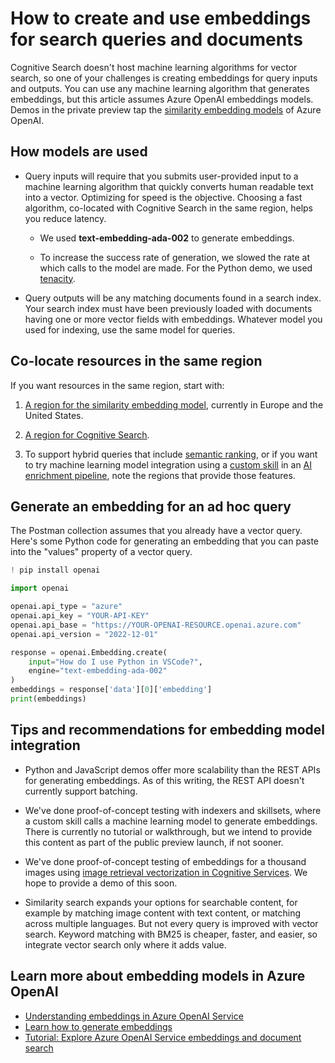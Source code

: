 # How to create and use embeddings for search queries and documents

Cognitive Search doesn't host machine learning algorithms for vector search, so one of your challenges is creating embeddings for query inputs and outputs. You can use any machine learning algorithm that generates embeddings, but this article assumes Azure OpenAI embeddings models. Demos in the private preview tap the [similarity embedding models](https://learn.microsoft.com/azure/cognitive-services/openai/concepts/models#embeddings-models) of Azure OpenAI.

## How models are used

+ Query inputs will require that you submits user-provided input to a machine learning algorithm that quickly converts human readable text into a vector. Optimizing for speed is the objective. Choosing a fast algorithm, co-located with Cognitive Search in the same region, helps you reduce latency. 

  + We used **text-embedding-ada-002** to generate embeddings.
  
  + To increase the success rate of generation, we slowed the rate at which calls to the model are made. For the Python demo, we used [tenacity](https://pypi.org/project/tenacity/).

+ Query outputs will be any matching documents found in a search index. Your search index must have been previously loaded with documents having one or more vector fields with embeddings. Whatever model you used for indexing, use the same model for queries.

## Co-locate resources in the same region

If you want resources in the same region, start with:

1. [A region for the similarity embedding model](https://learn.microsoft.com/azure/cognitive-services/openai/concepts/models#embeddings-models-1), currently in Europe and the United States.

1. [A region for Cognitive Search](https://azure.microsoft.com/explore/global-infrastructure/products-by-region/?products=cognitive-search). 

1. To support hybrid queries that include [semantic ranking](https://learn.microsoft.com/azure/search/semantic-how-to-query-request?tabs=portal%2Cportal-query), or if you want to try machine learning model integration using a [custom skill](https://learn.microsoft.com/azure/search/cognitive-search-custom-skill-interface) in an [AI enrichment pipeline](https://learn.microsoft.com/azure/search/cognitive-search-concept-intro), note the regions that provide those features.

## Generate an embedding for an ad hoc query

The Postman collection assumes that you already have a vector query. Here's some Python code for generating an embedding that you can paste into the "values" property of a vector query.

```python
! pip install openai

import openai

openai.api_type = "azure"
openai.api_key = "YOUR-API-KEY"
openai.api_base = "https://YOUR-OPENAI-RESOURCE.openai.azure.com"
openai.api_version = "2022-12-01"

response = openai.Embedding.create(
    input="How do I use Python in VSCode?",
    engine="text-embedding-ada-002"
)
embeddings = response['data'][0]['embedding']
print(embeddings)
```

## Tips and recommendations for embedding model integration

+ Python and JavaScript demos offer more scalability than the REST APIs for generating embeddings. As of this writing, the REST API doesn't currently support batching.

+ We've done proof-of-concept testing with indexers and skillsets, where a custom skill calls a machine learning model to generate embeddings. There is currently no tutorial or walkthrough, but we intend to provide this content as part of the public preview launch, if not sooner.

+ We've done proof-of-concept testing of embeddings for a thousand images using [image retrieval vectorization in Cognitive Services](https://learn.microsoft.com/azure/cognitive-services/computer-vision/how-to/image-retrieval). We hope to provide a demo of this soon.

+ Similarity search expands your options for searchable content, for example by matching image content with text content, or matching across multiple languages. But not every query is improved with vector search. Keyword matching with BM25 is cheaper, faster, and easier, so integrate vector search only where it adds value.

## Learn more about embedding models in Azure OpenAI

+ [Understanding embeddings in Azure OpenAI Service](https://learn.microsoft.com/azure/cognitive-services/openai/concepts/understand-embeddings)
+ [Learn how to generate embeddings](https://learn.microsoft.com/azure/cognitive-services/openai/how-to/embeddings?tabs=console)
+ [Tutorial: Explore Azure OpenAI Service embeddings and document search](https://learn.microsoft.com/azure/cognitive-services/openai/tutorials/embeddings?tabs=command-line)

